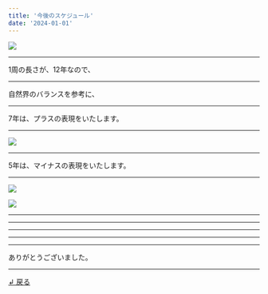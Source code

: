 ```yaml
---
title: '今後のスケジュール'
date: '2024-01-01'
---
```

![](/images/0-1.jpg)
***
1周の長さが、12年なので、
***
自然界のバランスを参考に、
***
7年は、プラスの表現をいたします。
***
![](/images/0-1_.jpg)
***
5年は、マイナスの表現をいたします。
***
![](/images/0-1.png)

![](/images/0-1__.jpg)
***
***
***
***
***
ありがとうございました。
***
[ ↲ 戻る ](https://01234567890.thebase.in/about)
